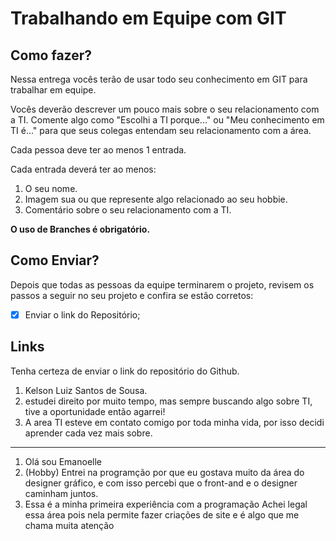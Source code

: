 # Trabalhando em Equipe com GIT

## Como fazer?

Nessa entrega vocês terão de usar todo seu conhecimento em GIT para trabalhar em equipe.

Vocês deverão descrever um pouco mais sobre o seu relacionamento com a TI. Comente algo como "Escolhi a TI porque..." ou "Meu conhecimento em TI é..." para que seus colegas entendam seu relacionamento com a área.

Cada pessoa deve ter ao menos 1 entrada.

Cada entrada deverá ter ao menos:
1. O seu nome.
2. Imagem sua ou que represente algo relacionado ao seu hobbie.
3. Comentário sobre o seu relacionamento com a TI.

__O uso de Branches é obrigatório.__

## Como Enviar?

Depois que todas as pessoas da equipe terminarem o projeto, revisem os passos a seguir no seu projeto e confira se estão corretos:
- [x] Enviar o link do Repositório;

## Links
Tenha certeza de enviar o link do repositório do Github.

1. Kelson Luiz Santos de Sousa.
2. estudei direito por muito tempo, mas sempre buscando algo sobre TI, tive a oportunidade então agarrei!
3. A area TI esteve em contato comigo por toda minha vida, por isso decidi aprender cada vez mais sobre.

--------------------------------------------------------------------------------------------------------------------------

1. Olá sou Emanoelle
2. (Hobby) Entrei na programção por que eu gostava muito da área do designer gráfico, e com isso percebi que o front-and e o designer caminham juntos.
3. Essa é a minha primeira experiência com a programação
Achei legal essa área pois nela permite fazer criações de site e é algo que me chama muita atenção
